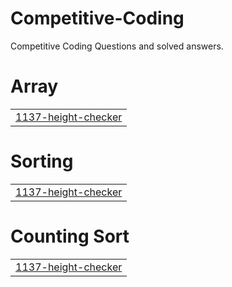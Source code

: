 # Competitive-Coding
Competitive Coding Questions and solved answers.


# Array
|  |
| ------- |
| [1137-height-checker](https://github.com/Gaurav8604/Competitive-Coding/tree/master/1137-height-checker) |
# Sorting
|  |
| ------- |
| [1137-height-checker](https://github.com/Gaurav8604/Competitive-Coding/tree/master/1137-height-checker) |
# Counting Sort
|  |
| ------- |
| [1137-height-checker](https://github.com/Gaurav8604/Competitive-Coding/tree/master/1137-height-checker) |